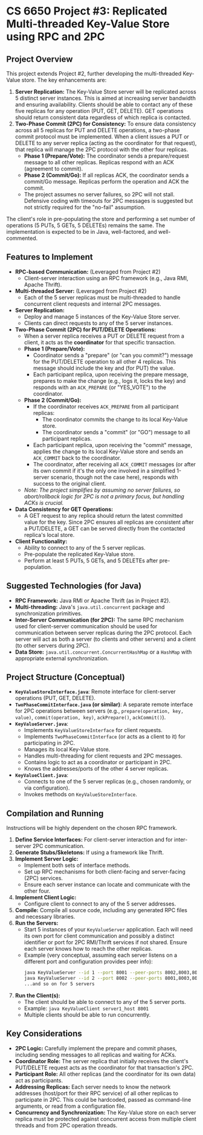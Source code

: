 # CS 6650 Project #3: Replicated Multi-threaded Key-Value Store using RPC and 2PC

## Project Overview

This project extends Project #2, further developing the multi-threaded Key-Value store. The key enhancements are:

1.  **Server Replication:** The Key-Value Store server will be replicated across 5 distinct server instances. This is aimed at increasing server bandwidth and ensuring availability. Clients should be able to contact any of these five replicas for any operation (PUT, GET, DELETE). GET operations should return consistent data regardless of which replica is contacted.
2.  **Two-Phase Commit (2PC) for Consistency:** To ensure data consistency across all 5 replicas for PUT and DELETE operations, a two-phase commit protocol must be implemented. When a client issues a PUT or DELETE to any server replica (acting as the coordinator for that request), that replica will manage the 2PC protocol with the other four replicas.
    *   **Phase 1 (Prepare/Vote):** The coordinator sends a prepare/request message to all other replicas. Replicas respond with an ACK (agreement to commit).
    *   **Phase 2 (Commit/Go):** If all replicas ACK, the coordinator sends a commit/Go message. Replicas perform the operation and ACK the commit.
    *   The project assumes no server failures, so 2PC will not stall. Defensive coding with timeouts for 2PC messages is suggested but not strictly required for the "no-fail" assumption.

The client's role in pre-populating the store and performing a set number of operations (5 PUTs, 5 GETs, 5 DELETEs) remains the same. The implementation is expected to be in Java, well-factored, and well-commented.

## Features to Implement

*   **RPC-based Communication:** (Leveraged from Project #2)
    *   Client-server interaction using an RPC framework (e.g., Java RMI, Apache Thrift).
*   **Multi-threaded Server:** (Leveraged from Project #2)
    *   Each of the 5 server replicas must be multi-threaded to handle concurrent client requests and internal 2PC messages.
*   **Server Replication:**
    *   Deploy and manage 5 instances of the Key-Value Store server.
    *   Clients can direct requests to any of the 5 server instances.
*   **Two-Phase Commit (2PC) for PUT/DELETE Operations:**
    *   When a server replica receives a PUT or DELETE request from a client, it acts as the **coordinator** for that specific transaction.
    *   **Phase 1 (Prepare/Vote):**
        *   Coordinator sends a "prepare" (or "can you commit?") message for the PUT/DELETE operation to all other 4 replicas. This message should include the key and (for PUT) the value.
        *   Each participant replica, upon receiving the prepare message, prepares to make the change (e.g., logs it, locks the key) and responds with an `ACK_PREPARE` (or "YES_VOTE") to the coordinator.
    *   **Phase 2 (Commit/Go):**
        *   If the coordinator receives `ACK_PREPARE` from all participant replicas:
            *   The coordinator commits the change to its local Key-Value store.
            *   The coordinator sends a "commit" (or "GO") message to all participant replicas.
        *   Each participant replica, upon receiving the "commit" message, applies the change to its local Key-Value store and sends an `ACK_COMMIT` back to the coordinator.
        *   The coordinator, after receiving all `ACK_COMMIT` messages (or after its own commit if it's the only one involved in a simplified 1-server scenario, though not the case here), responds with success to the original client.
    *   *Note: The project simplifies by assuming no server failures, so abort/rollback logic for 2PC is not a primary focus, but handling ACKs is crucial.*
*   **Data Consistency for GET Operations:**
    *   A GET request to any replica should return the latest committed value for the key. Since 2PC ensures all replicas are consistent after a PUT/DELETE, a GET can be served directly from the contacted replica's local store.
*   **Client Functionality:**
    *   Ability to connect to any of the 5 server replicas.
    *   Pre-populate the replicated Key-Value store.
    *   Perform at least 5 PUTs, 5 GETs, and 5 DELETEs after pre-population.

## Suggested Technologies (for Java)

*   **RPC Framework:** Java RMI or Apache Thrift (as in Project #2).
*   **Multi-threading:** Java's `java.util.concurrent` package and synchronization primitives.
*   **Inter-Server Communication (for 2PC):** The same RPC mechanism used for client-server communication should be used for communication between server replicas during the 2PC protocol. Each server will act as both a server (to clients and other servers) and a client (to other servers during 2PC).
*   **Data Store:** `java.util.concurrent.ConcurrentHashMap` or a `HashMap` with appropriate external synchronization.

## Project Structure (Conceptual)

*   **`KeyValueStoreInterface.java`**: Remote interface for client-server operations (PUT, GET, DELETE).
*   **`TwoPhaseCommitInterface.java` (or similar)**: A separate remote interface for 2PC operations between servers (e.g., `prepare(operation, key, value)`, `commit(operation, key)`, `ackPrepare()`, `ackCommit()`).
*   **`KeyValueServer.java`**:
    *   Implements `KeyValueStoreInterface` for client requests.
    *   Implements `TwoPhaseCommitInterface` (or acts as a client to it) for participating in 2PC.
    *   Manages its local Key-Value store.
    *   Handles multi-threading for client requests and 2PC messages.
    *   Contains logic to act as a coordinator or participant in 2PC.
    *   Knows the addresses/ports of the other 4 server replicas.
*   **`KeyValueClient.java`**:
    *   Connects to one of the 5 server replicas (e.g., chosen randomly, or via configuration).
    *   Invokes methods on `KeyValueStoreInterface`.

## Compilation and Running

Instructions will be highly dependent on the chosen RPC framework.

1.  **Define Service Interfaces:** For client-server interaction and for inter-server 2PC communication.
2.  **Generate Stubs/Skeletons:** If using a framework like Thrift.
3.  **Implement Server Logic:**
    *   Implement both sets of interface methods.
    *   Set up RPC mechanisms for both client-facing and server-facing (2PC) services.
    *   Ensure each server instance can locate and communicate with the other four.
4.  **Implement Client Logic:**
    *   Configure client to connect to any of the 5 server addresses.
5.  **Compile:** Compile all source code, including any generated RPC files and necessary libraries.
6.  **Run the Servers:**
    *   Start 5 instances of your `KeyValueServer` application. Each will need its own port for client communication and possibly a distinct identifier or port for 2PC RMI/Thrift services if not shared. Ensure each server knows how to reach the other replicas.
    *   Example (very conceptual, assuming each server listens on a different port and configuration provides peer info):
        ```bash
        java KeyValueServer --id 1 --port 8001 --peer-ports 8002,8003,8004,8005
        java KeyValueServer --id 2 --port 8002 --peer-ports 8001,8003,8004,8005
        ...and so on for 5 servers
        ```
7.  **Run the Client(s):**
    *   The client should be able to connect to any of the 5 server ports.
    *   Example: `java KeyValueClient server1_host 8001`
    *   Multiple clients should be able to run concurrently.

## Key Considerations

*   **2PC Logic:** Carefully implement the prepare and commit phases, including sending messages to all replicas and waiting for ACKs.
*   **Coordinator Role:** The server replica that initially receives the client's PUT/DELETE request acts as the coordinator for that transaction's 2PC.
*   **Participant Role:** All other replicas (and the coordinator for its own data) act as participants.
*   **Addressing Replicas:** Each server needs to know the network addresses (host/port for their RPC service) of all other replicas to participate in 2PC. This could be hardcoded, passed as command-line arguments, or read from a configuration file.
*   **Concurrency and Synchronization:** The Key-Value store on each server replica must be protected against concurrent access from multiple client threads and from 2PC operation threads.



